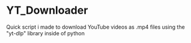 # YT_Downloader
Quick script i made to download YouTube videos as .mp4 files using the "yt-dlp" library inside of python
